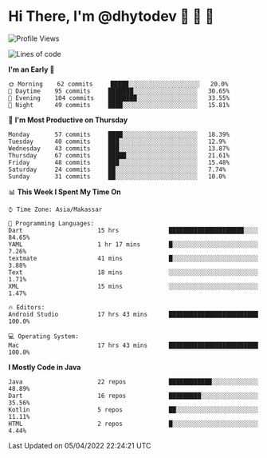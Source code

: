 # Hi There, I'm @dhytodev 👋 👋 👋

<!--
**DhytoDev/dhytodev** is a ✨ _special_ ✨ repository because its `README.md` (this file) appears on your GitHub profile.

Here are some ideas to get you started:

- 🔭 I’m currently working on ...
- 🌱 I’m currently learning ...
- 👯 I’m looking to collaborate on ...
- 🤔 I’m looking for help with ...
- 💬 Ask me about ...
- 📫 How to reach me: ...
- 😄 Pronouns: ...
- ⚡ Fun fact: ...
-->

<!--START_SECTION:waka-->
![Profile Views](http://img.shields.io/badge/Profile%20Views-18-blue)

![Lines of code](https://img.shields.io/badge/From%20Hello%20World%20I%27ve%20Written-134%20Thousand%20lines%20of%20code-blue)

**I'm an Early 🐤** 

```text
🌞 Morning    62 commits     █████░░░░░░░░░░░░░░░░░░░░   20.0% 
🌆 Daytime    95 commits     ███████░░░░░░░░░░░░░░░░░░   30.65% 
🌃 Evening    104 commits    ████████░░░░░░░░░░░░░░░░░   33.55% 
🌙 Night      49 commits     ████░░░░░░░░░░░░░░░░░░░░░   15.81%

```
📅 **I'm Most Productive on Thursday** 

```text
Monday       57 commits     ████░░░░░░░░░░░░░░░░░░░░░   18.39% 
Tuesday      40 commits     ███░░░░░░░░░░░░░░░░░░░░░░   12.9% 
Wednesday    43 commits     ███░░░░░░░░░░░░░░░░░░░░░░   13.87% 
Thursday     67 commits     █████░░░░░░░░░░░░░░░░░░░░   21.61% 
Friday       48 commits     ███░░░░░░░░░░░░░░░░░░░░░░   15.48% 
Saturday     24 commits     ██░░░░░░░░░░░░░░░░░░░░░░░   7.74% 
Sunday       31 commits     ██░░░░░░░░░░░░░░░░░░░░░░░   10.0%

```


📊 **This Week I Spent My Time On** 

```text
⌚︎ Time Zone: Asia/Makassar

💬 Programming Languages: 
Dart                     15 hrs              █████████████████████░░░░   84.65% 
YAML                     1 hr 17 mins        █░░░░░░░░░░░░░░░░░░░░░░░░   7.26% 
textmate                 41 mins             █░░░░░░░░░░░░░░░░░░░░░░░░   3.88% 
Text                     18 mins             ░░░░░░░░░░░░░░░░░░░░░░░░░   1.71% 
XML                      15 mins             ░░░░░░░░░░░░░░░░░░░░░░░░░   1.47%

🔥 Editors: 
Android Studio           17 hrs 43 mins      █████████████████████████   100.0%

💻 Operating System: 
Mac                      17 hrs 43 mins      █████████████████████████   100.0%

```

**I Mostly Code in Java** 

```text
Java                     22 repos            ████████████░░░░░░░░░░░░░   48.89% 
Dart                     16 repos            █████████░░░░░░░░░░░░░░░░   35.56% 
Kotlin                   5 repos             ██░░░░░░░░░░░░░░░░░░░░░░░   11.11% 
HTML                     2 repos             █░░░░░░░░░░░░░░░░░░░░░░░░   4.44%

```



 Last Updated on 05/04/2022 22:24:21 UTC
<!--END_SECTION:waka-->

